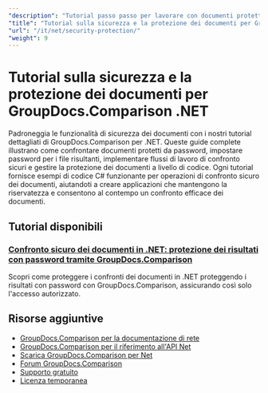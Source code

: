 ```yaml
---
"description": "Tutorial passo passo per lavorare con documenti protetti e implementare la sicurezza nei risultati del confronto con GroupDocs.Comparison per .NET."
"title": "Tutorial sulla sicurezza e la protezione dei documenti per GroupDocs.Comparison .NET"
"url": "/it/net/security-protection/"
"weight": 9
---
```


# Tutorial sulla sicurezza e la protezione dei documenti per GroupDocs.Comparison .NET

Padroneggia le funzionalità di sicurezza dei documenti con i nostri tutorial dettagliati di GroupDocs.Comparison per .NET. Queste guide complete illustrano come confrontare documenti protetti da password, impostare password per i file risultanti, implementare flussi di lavoro di confronto sicuri e gestire la protezione dei documenti a livello di codice. Ogni tutorial fornisce esempi di codice C# funzionante per operazioni di confronto sicuro dei documenti, aiutandoti a creare applicazioni che mantengono la riservatezza e consentono al contempo un confronto efficace dei documenti.

## Tutorial disponibili

### [Confronto sicuro dei documenti in .NET: protezione dei risultati con password tramite GroupDocs.Comparison](./secure-net-document-comparisons-password-protection/)
Scopri come proteggere i confronti dei documenti in .NET proteggendo i risultati con password con GroupDocs.Comparison, assicurando così solo l'accesso autorizzato.

## Risorse aggiuntive

- [GroupDocs.Comparison per la documentazione di rete](https://docs.groupdocs.com/comparison/net/)
- [GroupDocs.Comparison per il riferimento all'API Net](https://reference.groupdocs.com/comparison/net/)
- [Scarica GroupDocs.Comparison per Net](https://releases.groupdocs.com/comparison/net/)
- [Forum GroupDocs.Comparison](https://forum.groupdocs.com/c/comparison)
- [Supporto gratuito](https://forum.groupdocs.com/)
- [Licenza temporanea](https://purchase.groupdocs.com/temporary-license/)